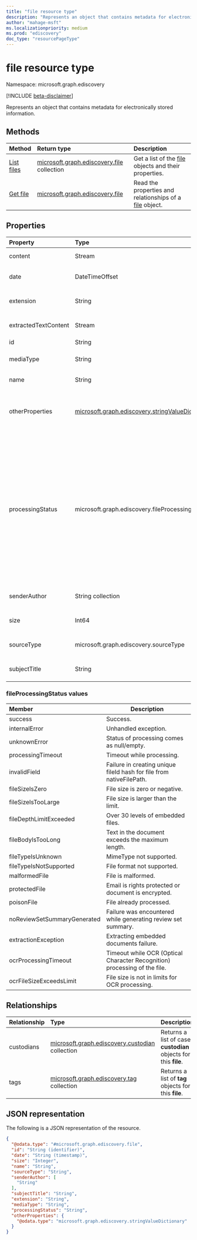 ```yaml
---
title: "file resource type"
description: "Represents an object that contains metadata for electronically stored information."
author: "mahage-msft"
ms.localizationpriority: medium
ms.prod: "ediscovery"
doc_type: "resourcePageType"
---
```


# file resource type

Namespace: microsoft.graph.ediscovery

[!INCLUDE [beta-disclaimer](../../includes/beta-disclaimer.md)]

Represents an object that contains metadata for electronically stored information.

## Methods

|Method|Return type|Description|
|:---|:---|:---|
|[List files](../api/ediscovery-reviewset-list-files.md)|[microsoft.graph.ediscovery.file](../resources/ediscovery-file.md) collection|Get a list of the [file](../resources/ediscovery-file.md) objects and their properties.|
|[Get file](../api/ediscovery-reviewset-get-file.md)|[microsoft.graph.ediscovery.file](../resources/ediscovery-file.md)|Read the properties and relationships of a [file](../resources/ediscovery-file.md) object.|

## Properties

|Property|Type|Description|
|:---|:---|:---|
|content|Stream                                     | The content stream of the original file.|
|date|DateTimeOffset                                | See `date` at [Document metadata fields in Advanced eDiscovery](/microsoft-365/compliance/document-metadata-fields-in-advanced-ediscovery).|
|extension|String                                   | See `InputFileExtension` at [Document metadata fields in Advanced eDiscovery](/microsoft-365/compliance/document-metadata-fields-in-advanced-ediscovery).|
|extractedTextContent|Stream                        | See `Content` at [Document metadata fields in Advanced eDiscovery](/microsoft-365/compliance/document-metadata-fields-in-advanced-ediscovery).|
|id|String                                          | File unique identifier. |
|mediaType|String                                   | See `Extracted content type` at [Document metadata fields in Advanced eDiscovery](/microsoft-365/compliance/document-metadata-fields-in-advanced-ediscovery).|
|name|String                                        | File name or subject in case of email. |
|otherProperties|[microsoft.graph.ediscovery.stringValueDictionary](../resources/ediscovery-stringvaluedictionary.md)| Bag of additional properties of the file like **to**, **from**, **Bcc**, **createdDate**, etc.  For the full list of supported fields, see [Document metadata fields in Advanced eDiscovery](/microsoft-365/compliance/document-metadata-fields-in-advanced-ediscovery).|
|processingStatus|microsoft.graph.ediscovery.fileProcessingStatus  | Processing status after the item was added to a review set. The possible values are: `success`, `internalError`, `unknownError`, `processingTimeout`, `invalidField`, `fileSizeIsZero`, `fileSizeIsTooLarge`, `fileDepthLimitExceeded`, `fileBodyIsTooLong`, `fileTypeIsUnknown`, `fileTypeIsNotSupported`, `malformedFile`, `protectedFile`, `poisonFile`, `noReviewSetSummaryGenerated`, `extractionException`, `ocrProcessingTimeout`, `ocrFileSizeExceedsLimit`, `unknownFutureValue`.|
|senderAuthor|String collection                     | See `SenderAuthor` at [Document metadata fields in Advanced eDiscovery](/microsoft-365/compliance/document-metadata-fields-in-advanced-ediscovery).|
|size|Int64                                         | See `Size` at [Document metadata fields in Advanced eDiscovery](/microsoft-365/compliance/document-metadata-fields-in-advanced-ediscovery).|
|sourceType|microsoft.graph.ediscovery.sourceType   | The original source of the content. The possible values are: `mailbox`, `site`.|
|subjectTitle|String                                | See `SubjectTitle` at [Document metadata fields in Advanced eDiscovery](/microsoft-365/compliance/document-metadata-fields-in-advanced-ediscovery).|

### fileProcessingStatus values

|Member|Description|
|:----|-----------|
| success                       | Success.                                                                   |
| internalError                 | Unhandled exception.                                                       |
| unknownError                  | Status of processing comes as null/empty.                                  |
| processingTimeout             | Timeout while processing.                                                  |
| invalidField                  | Failure in creating unique fileId hash for file from nativeFilePath.       |
| fileSizeIsZero                | File size is zero or negative.                                             |
| fileSizeIsTooLarge            | File size is larger than the limit.                                        |
| fileDepthLimitExceeded        | Over 30 levels of embedded files.                                          |
| fileBodyIsTooLong             | Text in the document exceeds the maximum length.                           |
| fileTypeIsUnknown             | MimeType not supported.                                                    |
| fileTypeIsNotSupported        | File format not supported.                                                 |
| malformedFile                 | File is malformed.                                                         |
| protectedFile                 | Email is rights protected or document is encrypted.                        |
| poisonFile                    | File already processed.                                                    |
| noReviewSetSummaryGenerated   | Failure was encountered while generating review set summary.               |
| extractionException           | Extracting embedded documents failure.                                     |
| ocrProcessingTimeout          | Timeout while OCR (Optical Character Recognition) processing of the file.  |
| ocrFileSizeExceedsLimit       | File size is not in limits for OCR processing.                             |

## Relationships
| Relationship | Type        | Description |
|:-------------|:------------|:------------|
|custodians|[microsoft.graph.ediscovery.custodian](../resources/ediscovery-custodian.md) collection| Returns a list of case **custodian** objects for this **file**.|
|tags|[microsoft.graph.ediscovery.tag](../resources/ediscovery-tag.md) collection|Returns a list of **tag** objects for this **file**.|

## JSON representation

The following is a JSON representation of the resource.
<!-- {
  "blockType": "resource",
  "keyProperty": "id",
  "@odata.type": "microsoft.graph.ediscovery.file",
  "openType": false
}
-->

``` json
{
  "@odata.type": "#microsoft.graph.ediscovery.file",
  "id": "String (identifier)",
  "date": "String (timestamp)",
  "size": "Integer",
  "name": "String",
  "sourceType": "String",
  "senderAuthor": [
    "String"
  ],
  "subjectTitle": "String",
  "extension": "String",
  "mediaType": "String",
  "processingStatus": "String",
  "otherProperties": {
    "@odata.type": "microsoft.graph.ediscovery.stringValueDictionary"
  }
}
```
